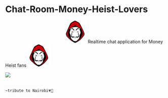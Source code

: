 # Chat-Room-Money-Heist-Lovers

  &nbsp; &nbsp; &nbsp; &nbsp; &nbsp; &nbsp; &nbsp; &nbsp; &nbsp; &nbsp; &nbsp; &nbsp; &nbsp;  &nbsp; &nbsp; &nbsp; &nbsp; &nbsp; &nbsp; &nbsp; &nbsp; &nbsp; &nbsp; &nbsp;![](client/public/logo.png) Realtime chat application for Money Heist fans ![](client/public/logo.png)
  

![](https://i.ibb.co/FnszgHF/snap.png)

                                                                                           ~tribute to Nairobi💗💖
